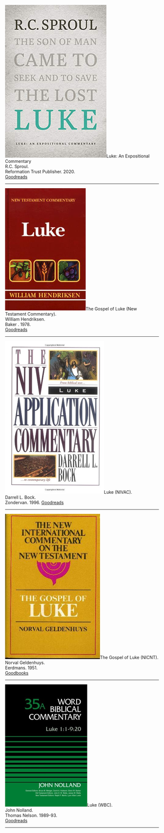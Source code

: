 <img src="commentary-luke-sproul.jpg" >Luke: An Expositional Commentary  
R.C. Sproul.  
Reformation Trust Publisher. 2020.  
[Goodreads](https://www.goodreads.com/book/show/55161506-luke)

<hr style="clear:both;">

<img src="commentary-luke-hendriksen.jpg">The Gospel of Luke (New Testament Commentary).  
William Hendriksen.  
Baker . 1978.  
[Goodreads](https://www.goodreads.com/book/show/2106633.Gospel_of_Luke)

<hr style="clear:both;">

<img src="commentary-luke-bock.jpg" />Luke (NIVAC).  
Darrell L. Bock.  
Zondervan. 1996.
[Goodreads](https://www.goodreads.com/book/show/141250271-luke)

<hr style="clear:both;">

<img src="commentary-luke-geldenhuys.jpg" />The Gospel of Luke (NICNT).  
Norval Geldenhuys.  
Eerdmans. 1951.  
[Goodbooks](https://www.goodreads.com/book/show/2106649.Commentary_on_the_Gospel_of_Luke)

<hr style="clear:both;">

<img src="commentary-luke-nolland.jpg" />Luke (WBC).  
John Nolland.  
Thomas Nelson. 1989-93.  
[Goodreads](https://www.goodreads.com/book/show/151083514-word-biblical-commentary-vol-35a-luke-1)

<hr style="clear:both;">
